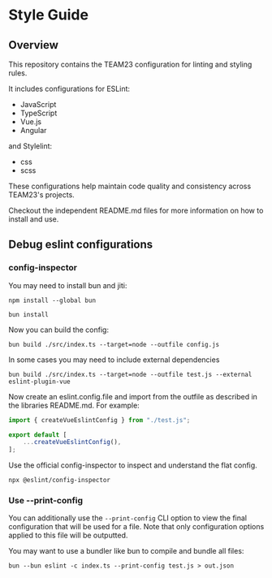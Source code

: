 # Style Guide

## Overview

This repository contains the TEAM23 configuration for linting and styling rules.

It includes configurations for ESLint:
- JavaScript
- TypeScript
- Vue.js
- Angular

and Stylelint:
- css
- scss

These configurations help maintain code quality and consistency across TEAM23's projects.

Checkout the independent README.md files for more information on how to install and use.

## Debug eslint configurations

### config-inspector

You may need to install bun and jiti:

```shell
npm install --global bun

bun install
```

Now you can build the config:

```shell
bun build ./src/index.ts --target=node --outfile config.js
```

In some cases you may need to include external dependencies

```shell
bun build ./src/index.ts --target=node --outfile test.js --external eslint-plugin-vue
```

Now create an eslint.config.file and import from the outfile as described in the libraries README.md.
For example:

```ts
import { createVueEslintConfig } from "./test.js";

export default [
    ...createVueEslintConfig(),
];
```

Use the official config-inspector to inspect and understand the flat config.

```shell
npx @eslint/config-inspector
```

### Use --print-config

You can additionally use the `--print-config` CLI option to view the final configuration that will be used for a file. Note that only
configuration options applied to this file will be outputted.

You may want to use a bundler like bun to compile and bundle all files:

```
bun --bun eslint -c index.ts --print-config test.js > out.json
```
